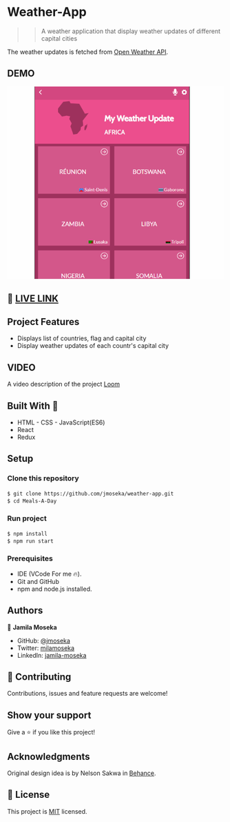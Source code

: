 # Weather-App

>> A weather application that display weather updates of different capital cities

The weather updates is fetched from [Open Weather API](https://openweathermap.org/api).

## DEMO
<img src="./src/assets/demo-live.gif" alt="app-demo"/>

## 🔴 [LIVE LINK](https://inspiring-arithmetic-347a25.netlify.app/)


## Project Features

- Displays list of countries, flag and capital city
- Display weather updates of each countr's capital city

## VIDEO

A video description of the project 
[Loom](https://www.loom.com/share/5bb93ae6722e474f81600b04dd7ee8ce)

## Built With 🔨

- HTML - CSS - JavaScript(ES6)
- React
- Redux

## Setup

### Clone this repository

```bash
$ git clone https://github.com/jmoseka/weather-app.git
$ cd Meals-A-Day
```

### Run project

```bash
$ npm install
$ npm run start
```

### Prerequisites

- IDE (VCode For me 🔥).
- Git and GitHub
- npm and node.js installed.

## Authors

👤 **Jamila Moseka**

- GitHub: [@jmoseka](https://github.com/jmoseka)
- Twitter: [milamoseka](https://twitter.com/milamoseka)
- LinkedIn: [jamila-moseka](https://www.linkedin.com/in/jamila-moseka/)

## 🤝 Contributing

Contributions, issues and feature requests are welcome!

## Show your support

Give a ⭐️ if you like this project!

## Acknowledgments

Original design idea is by Nelson Sakwa in [Behance](https://www.behance.net/gallery/31579789/Ballhead-App-(Free-PSDs)).

## 📝 License

This project is [MIT](./MIT.md) licensed.
